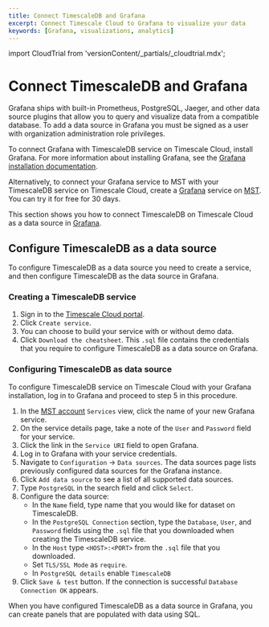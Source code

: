 ```yaml
---
title: Connect TimescaleDB and Grafana
excerpt: Connect Timescale Cloud to Grafana to visualize your data
keywords: [Grafana, visualizations, analytics]
---
```


import CloudTrial from 'versionContent/_partials/_cloudtrial.mdx';

# Connect TimescaleDB and Grafana

Grafana ships with built-in Prometheus, PostgreSQL, Jaeger, and other data
source plugins that allow you to query and visualize data from a compatible
database. To add a data source in Grafana you must be signed as a user with
organization administration role privileges.

To connect Grafana with TimescaleDB service on Timescale Cloud, install Grafana.
For more information about installing Grafana, see the [Grafana installation documentation][grafana-install].

Alternatively, to connect your Grafana service to MST with your TimescaleDB service
on Timescale Cloud, create a [Grafana][install-grafana] service on
[MST][mst-login]. You can try it for free for 30 days.

This section shows you how to connect TimescaleDB on Timescale Cloud
as a data source in [Grafana][grafana-homepage].

## Configure TimescaleDB as a data source

To configure TimescaleDB as a data source you need to create a service,
and then configure TimescaleDB as the data source in Grafana.

<procedure>

### Creating a TimescaleDB service

1.  Sign in to the [Timescale Cloud portal][tsc-portal].
1.  Click `Create service`.
1.  You can choose to build your service with or without demo data. 
1.  Click `Download the cheatsheet`. This `.sql` file contains the credentials
    that you require to configure TimescaleDB as a data source on Grafana.

<CloudTrial />

</procedure>

<procedure>

### Configuring TimescaleDB as data source

To configure TimescaleDB service on Timescale Cloud with your Grafana
installation, log in to Grafana and proceed to step 5 in this procedure.

1.  In the [MST account][mst-login] `Services` view, click the name of your new
    Grafana service.
1.  On the service details page, take a note of the `User` and `Password` field for
    your service.
1.  Click the link in the `Service URI` field to open Grafana.
1.  Log in to Grafana with your service credentials.
1.  Navigate to `Configuration` → `Data sources`. The data sources page lists
    previously configured data sources for the Grafana instance.
1.  Click `Add data source` to see a list of all supported data sources.
1.  Type `PostgreSQL` in the search field and click `Select`.
1.  Configure the data source:
    *   In the `Name` field, type name that you would like for dataset on TimescaleDB.
    *   In the `PostgreSQL Connection` section, type the  `Database`, `User`,
        and `Password` fields using the `.sql` file that you downloaded when
        creating the TimescaleDB service. 
    *   In the `Host` type `<HOST>:<PORT>` from the `.sql` file that you downloaded.
    *   Set `TLS/SSL Mode` as `require`.
    *   In `PostgreSQL details` enable `TimescaleDB`
1.  Click `Save & test` button. If the connection is successful
    `Database Connection OK` appears. 

</procedure>

When you have configured TimescaleDB as a data source in Grafana, you can create panels that are populated with data using SQL.

[grafana-homepage]: https://grafana.com/
[tsc-portal]: https://console.cloud.timescale.com/
[install-grafana]: /timescaledb/:currentVersion:/tutorials/grafana/installation/#create-a-new-service-for-grafana
[mst-login]: https://portal.managed.timescale.com
[grafana-install]: https://grafana.com/docs/grafana/latest/installation/
